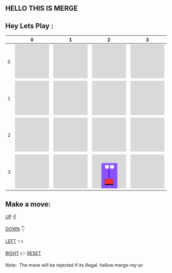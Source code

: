 ## HELLO THIS IS MERGE
## Hey Lets Play :
|   | 0 | 1 | 2 | 3 |
| - | - | - | - | - |
| 0 | ![](https://github.com/merge-my-pr/merge-my-pr/blob/main/files/GrayTile.png) | ![](https://github.com/merge-my-pr/merge-my-pr/blob/main/files/GrayTile.png) | ![](https://github.com/merge-my-pr/merge-my-pr/blob/main/files/GrayTile.png) | ![](https://github.com/merge-my-pr/merge-my-pr/blob/main/files/GrayTile.png) |
| 1 | ![](https://github.com/merge-my-pr/merge-my-pr/blob/main/files/GrayTile.png) | ![](https://github.com/merge-my-pr/merge-my-pr/blob/main/files/GrayTile.png) | ![](https://github.com/merge-my-pr/merge-my-pr/blob/main/files/GrayTile.png) | ![](https://github.com/merge-my-pr/merge-my-pr/blob/main/files/GrayTile.png) |
| 2 | ![](https://github.com/merge-my-pr/merge-my-pr/blob/main/files/GrayTile.png) | ![](https://github.com/merge-my-pr/merge-my-pr/blob/main/files/GrayTile.png) | ![](https://github.com/merge-my-pr/merge-my-pr/blob/main/files/GrayTile.png) | ![](https://github.com/merge-my-pr/merge-my-pr/blob/main/files/GrayTile.png) |
| 3 | ![](https://github.com/merge-my-pr/merge-my-pr/blob/main/files/GrayTile.png) | ![](https://github.com/merge-my-pr/merge-my-pr/blob/main/files/GrayTile.png) | ![](https://github.com/merge-my-pr/merge-my-pr/blob/main/files/HangryHunger.png) | ![](https://github.com/merge-my-pr/merge-my-pr/blob/main/files/GrayTile.png) |

## Make a move:
 

[UP](https://github.com/merge-my-pr/merge-my-pr/issues/new?body=This%20will%20move%20the%20angry%20hunger%20up%20.&title=Move|UP)   ☝  

[DOWN](https://github.com/merge-my-pr/merge-my-pr/issues/new?body=This%20will%20move%20the%20angry%20hunger%20down%20.&title=Move|DOWN)    👇

[LEFT](https://github.com/merge-my-pr/merge-my-pr/issues/new?body=This%20will%20move%20the%20angry%20hunger%20left%20.&title=Move|LEFT)   👈

[RIGHT](https://github.com/merge-my-pr/merge-my-pr/issues/new?body=This%20will%20move%20the%20angry%20hunger%20right%20.&title=Move|RIGHT)   👉
[RESET](https://github.com/merge-my-pr/merge-my-pr/issues/new?body=This%20will%20move%20the%20angry%20hunger%20reset%20.&title=Reset)


Note:
&nbsp;The move will be rejected if its illegal.
hellow merge-my-pr






